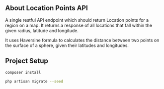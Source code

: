 ## About Location Points API

A single restful API endpoint which should return Location points for a region on a map. It returns a response of all
locations that fall within the given radius, latitude and longitude.

It uses Haversine formula to calculates the distance between two points on the surface of a sphere, given their latitudes and longitudes.

## Project Setup

```sh
composer install
```

```sh
php artisan migrate --seed
```
